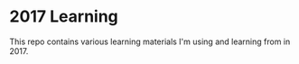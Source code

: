 # 2017 Learning

This repo contains various learning materials I'm using and learning from in 2017.
